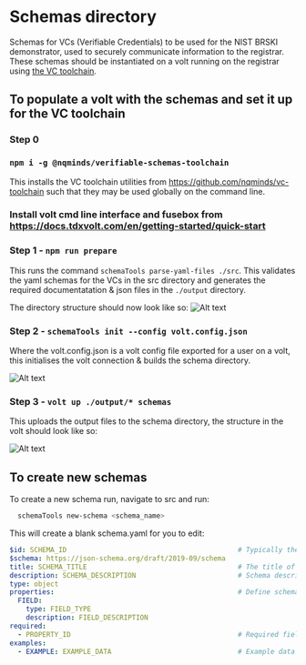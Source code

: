 # Schemas directory

Schemas for VCs (Verifiable Credentials) to be used for the NIST BRSKI demonstrator, used to securely communicate information to the registrar. These schemas should be instantiated on a volt running on the registrar using [the VC toolchain](https://github.com/nqminds/vc-toolchain).

## To populate a volt with the schemas and set it up for the VC toolchain

### Step 0 

### `npm i -g @nqminds/verifiable-schemas-toolchain`
This installs the VC toolchain utilities from https://github.com/nqminds/vc-toolchain such that they may be used globally on the command line.

### Install volt cmd line interface and fusebox from https://docs.tdxvolt.com/en/getting-started/quick-start

### Step 1 - `npm run prepare` 
This runs the command `schemaTools parse-yaml-files ./src`. This validates the yaml schemas for the VCs in the src directory and generates the required documentatation & json files in the `./output` directory.

The directory structure should now look like so:
![Alt text](output_file_structure.png)

### Step 2 - `schemaTools init --config volt.config.json`
Where the volt.config.json is a volt config file exported for a user on a volt, this initialises the volt connection & builds the schema directory.

![Alt text](volt_export_client_config.png)

### Step 3 - `volt up ./output/* schemas`
This uploads the output files to the schema directory, the structure in the volt should look like so:

![Alt text](volt_schema_structure.png)

## To create new schemas

To create a new schema run, navigate to src and run:
```bash
  schemaTools new-schema <schema_name>
```

This will create a blank schema.yaml for you to edit:

```yaml
$id: SCHEMA_ID                                          # Typically the URL (in github of where this schema is - it will need to be unique)
$schema: https://json-schema.org/draft/2019-09/schema
title: SCHEMA_TITLE                                     # The title of your schema
description: SCHEMA_DESCRIPTION                         # Schema description
type: object
properties:                                             # Define schema properties here
  FIELD: 
    type: FIELD_TYPE
    description: FIELD_DESCRIPTION
required:
  - PROPERTY_ID                                         # Required fields
examples:
  - EXAMPLE: EXAMPLE_DATA                               # Example data
```
